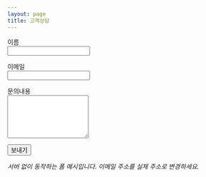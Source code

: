 ```yaml
---
layout: page
title: 고객상담
---
```

<form action="https://formsubmit.co/you@example.com" method="POST">
  <input type="hidden" name="_captcha" value="false">
  <p><label>이름<br><input name="name" required></label></p>
  <p><label>이메일<br><input name="email" type="email" required></label></p>
  <p><label>문의내용<br><textarea name="message" rows="6" required></textarea></label></p>
  <p><button type="submit" class="btn">보내기</button></p>
</form>

*서버 없이 동작하는 폼 예시입니다. 이메일 주소를 실제 주소로 변경하세요.*
